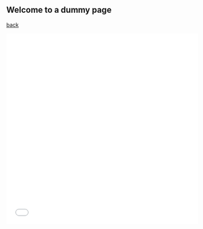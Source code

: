 

## Welcome to a dummy page

[back](./)

<iframe src="/assets/img/les_mis.html"
    sandbox="allow-same-origin allow-scripts"
    width="100%"
    height="500"
    scrolling="no"
    seamless="seamless"
    frameborder="0">
</iframe>
